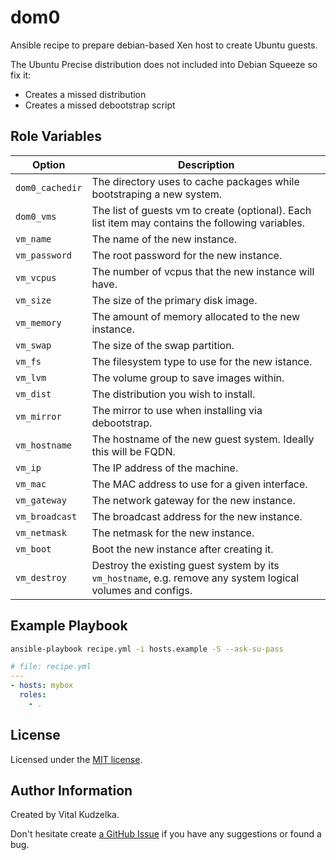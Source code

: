 dom0
====

Ansible recipe to prepare debian-based Xen host to create Ubuntu guests.

The Ubuntu Precise distribution does not included into Debian Squeeze
so fix it:

* Creates a missed distribution
* Creates a missed debootstrap script

Role Variables
--------------

Option | Description
---|---
`dom0_cachedir` | The directory uses to cache packages while bootstraping a new system.
`dom0_vms` | The list of guests vm to create (optional). Each list item may contains the following variables.
`vm_name` | The name of the new instance.
`vm_password` | The root password for the new instance.
`vm_vcpus` | The number of vcpus that the new instance will have.
`vm_size` | The size of the primary disk image.
`vm_memory` | The amount of memory allocated to the new instance.
`vm_swap` | The size of the swap partition.
`vm_fs` | The filesystem type to use for the new istance.
`vm_lvm` | The volume group to save images within.
`vm_dist` | The distribution you wish to install.
`vm_mirror` | The mirror to use when installing via debootstrap.
`vm_hostname` | The hostname of the new guest system. Ideally this will be FQDN.
`vm_ip` | The IP address of the machine.
`vm_mac` | The MAC address to use for a given interface.
`vm_gateway` | The network gateway for the new instance.
`vm_broadcast` | The broadcast address for the new instance.
`vm_netmask` | The netmask for the new instance.
`vm_boot` | Boot the new instance after creating it.
`vm_destroy` | Destroy the existing guest system by its `vm_hostname`, e.g. remove any system logical volumes and configs.

Example Playbook
----------------

```bash
ansible-playbook recipe.yml -i hosts.example -S --ask-su-pass
```

```yaml
# file: recipe.yml
---
- hosts: mybox
  roles:
    - .
```

License
-------

Licensed under the [MIT license](http://mit-license.org/vitalk).

Author Information
------------------

Created by Vital Kudzelka.

Don't hesitate create [a GitHub Issue](https://github.com/vitalk/ansible-dom0/issues) if you have any suggestions or found a bug.
